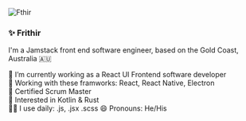 ![Fthir](header.png)

### ✨ Frithir

I'm a Jamstack front end software engineer, based on the Gold Coast, Australia 🇦🇺  

🔭 I’m currently working as a React UI Frontend software developer  
🌱 Working with these framworks: React, React Native, Electron  
🥷 Certified Scrum Master  
🧐 Interested in Kotlin & Rust   
👨‍💻 I use daily: .js, .jsx .scss
😄 Pronouns: He/His  
